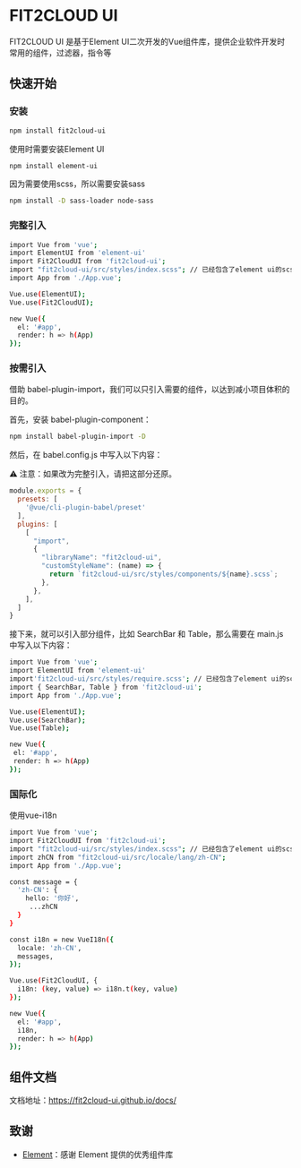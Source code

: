 # FIT2CLOUD UI

FIT2CLOUD UI 是基于Element UI二次开发的Vue组件库，提供企业软件开发时常用的组件，过滤器，指令等

## 快速开始

### 安装

```sh
npm install fit2cloud-ui
```

使用时需要安装Element UI

```sh
npm install element-ui
```

因为需要使用scss，所以需要安装sass

```sh
npm install -D sass-loader node-sass
```

### 完整引入

```sh
import Vue from 'vue';
import ElementUI from 'element-ui'
import Fit2CloudUI from 'fit2cloud-ui';
import "fit2cloud-ui/src/styles/index.scss"; // 已经包含了element ui的scss
import App from './App.vue';

Vue.use(ElementUI);
Vue.use(Fit2CloudUI);

new Vue({
  el: '#app',
  render: h => h(App)
});
```

### 按需引入

借助 babel-plugin-import，我们可以只引入需要的组件，以达到减小项目体积的目的。

首先，安装 babel-plugin-component：

```sh
npm install babel-plugin-import -D
```

然后，在 babel.config.js 中写入以下内容：

⚠️ 注意：如果改为完整引入，请把这部分还原。

```js
module.exports = {
  presets: [
    '@vue/cli-plugin-babel/preset'
  ],
  plugins: [
    [
      "import",
      {
        "libraryName": "fit2cloud-ui",
        "customStyleName": (name) => {
          return `fit2cloud-ui/src/styles/components/${name}.scss`;
        },
      },
    ],
  ]
}
```

接下来，就可以引入部分组件，比如 SearchBar 和 Table，那么需要在 main.js 中写入以下内容：

```sh
import Vue from 'vue';
import ElementUI from 'element-ui'
import'fit2cloud-ui/src/styles/require.scss'; // 已经包含了element ui的scss
import { SearchBar, Table } from 'fit2cloud-ui';
import App from './App.vue';

Vue.use(ElementUI);
Vue.use(SearchBar);
Vue.use(Table);

new Vue({
 el: '#app',
 render: h => h(App)
});
```

### 国际化

使用vue-i18n

```sh
import Vue from 'vue';
import Fit2CloudUI from 'fit2cloud-ui';
import "fit2cloud-ui/src/styles/index.scss"; // 已经包含了element ui的scss
import zhCN from "fit2cloud-ui/src/locale/lang/zh-CN";
import App from './App.vue';

const message = {
  'zh-CN': {
    hello: '你好',
     ...zhCN
  }
}

const i18n = new VueI18n({
  locale: 'zh-CN',
  messages,
});

Vue.use(Fit2CloudUI, {
  i18n: (key, value) => i18n.t(key, value)
});

new Vue({
  el: '#app',
  i18n,
  render: h => h(App)
});
```

## 组件文档

文档地址：https://fit2cloud-ui.github.io/docs/

## 致谢

- [Element](https://element.eleme.cn/#/)：感谢 Element 提供的优秀组件库